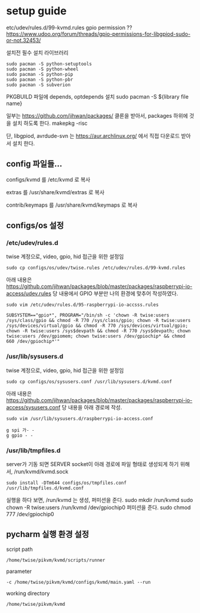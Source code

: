 # setup guide


etc/udev/rules.d/99-kvmd.rules
gpio permission ??
https://www.udoo.org/forum/threads/gpio-permissions-for-libgpiod-sudo-or-not.32453/


설치전 필수 설치 라이브러리
```commandline
sudo pacman -S python-setuptools
sudo pacman -S python-wheel
sudo pacman -S python-pip
sudo pacman -S python-pbr
sudo pacman -S subverion
```

PKGBUILD 파일에 depends, optdepends 설치
 sudo pacman -S ${library file name}

일부는 https://github.com/jihwan/packages/ 클론을 받아서,
packages 하위에 것을 설치 하도록 한다.
  makepkg -risc

단, libgpiod, avrdude-svn 는 https://aur.archlinux.org/ 에서 직접 다운로드 받아서 설치 한다.

## config 파일들...

configs/kvmd 를 /etc/kvmd 로 복사

extras 를 /usr/share/kvmd/extras 로 복사

contrib/keymaps 를 /usr/share/kvmd/keymaps 로 복사

## configs/os 설정

### /etc/udev/rules.d

twise 계정으로, video, gpio, hid 접근을 위한 설정임

```commandline
sudo cp configs/os/udev/twise.rules /etc/udev/rules.d/99-kvmd.rules
```

아래 내용은 https://github.com/jihwan/packages/blob/master/packages/raspberrypi-io-access/udev.rules
당 내용에서 GPIO 부분만 나의 환경에 맞추어 작성하였다.
```commandline
sudo vim /etc/udev/rules.d/95-raspberrypi-io-accsss.rules

SUBSYSTEM=="gpio*", PROGRAM="/bin/sh -c 'chown -R twise:users /sys/class/gpio && chmod -R 770 /sys/class/gpio; chown -R twise:users /sys/devices/virtual/gpio && chmod -R 770 /sys/devices/virtual/gpio; chown -R twise:users /sys$devpath && chmod -R 770 /sys$devpath; chown twise:users /dev/gpiomem; chown twise:users /dev/gpiochip* && chmod 660 /dev/gpiochip*'"
```

### /usr/lib/sysusers.d

twise 계정으로, video, gpio, hid 접근을 위한 설정임

```commandline
sudo cp configs/os/sysusers.conf /usr/lib/sysusers.d/kvmd.conf
```

아래 내용은 https://github.com/jihwan/packages/blob/master/packages/raspberrypi-io-access/sysusers.conf
당 내용을 아래 경로에 작성.
```commandline
sudo vim /usr/lib/sysusers.d/raspberrypi-io-access.conf

g spi 가- -
g gpio - -
```

### /usr/lib/tmpfiles.d

server가 기동 되면 SERVER socket이 아래 경로에 파일 형태로 생성되게 하기 위해서, 
/run/kvmd/kvmd.sock
```commandline
sudo install -DTm644 configs/os/tmpfiles.conf /usr/lib/tmpfiles.d/kvmd.conf
```



실행을 하다 보면,
  /run/kvmd 는 생성, 퍼미션을 준다.
	sudo mkdir /run/kvmd
	sudo chown -R twise:users /run/kvmd
  /dev/gpiochip0 퍼미션을 준다.
	sudo chmod 777 /dev/gpiochip0

## pycharm  실행 환경 설정

script path
```
/home/twise/pikvm/kvmd/scripts/runner
```

parameter
```
-c /home/twise/pikvm/kvmd/configs/kvmd/main.yaml --run
```

working directory
```
/home/twise/pikvm/kvmd
```